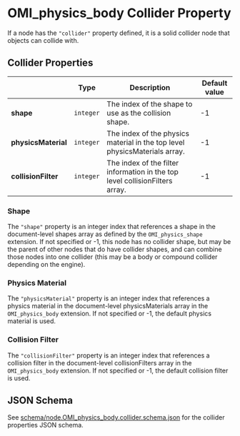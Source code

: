 # OMI_physics_body Collider Property

If a node has the `"collider"` property defined, it is a solid collider node that objects can collide with.

## Collider Properties

|                     | Type      | Description                                                                  | Default value |
| ------------------- | --------- | ---------------------------------------------------------------------------- | ------------- |
| **shape**           | `integer` | The index of the shape to use as the collision shape.                        | -1            |
| **physicsMaterial** | `integer` | The index of the physics material in the top level physicsMaterials array.   | -1            |
| **collisionFilter** | `integer` | The index of the filter information in the top level collisionFilters array. | -1            |

### Shape

The `"shape"` property is an integer index that references a shape in the document-level shapes array as defined by the `OMI_physics_shape` extension. If not specified or -1, this node has no collider shape, but may be the parent of other nodes that do have collider shapes, and can combine those nodes into one collider (this may be a body or compound collider depending on the engine).

### Physics Material

The `"physicsMaterial"` property is an integer index that references a physics material in the document-level physicsMaterials array in the `OMI_physics_body` extension. If not specified or -1, the default physics material is used.

### Collision Filter

The `"collisionFilter"` property is an integer index that references a collision filter in the document-level collisionFilters array in the `OMI_physics_body` extension. If not specified or -1, the default collision filter is used.

## JSON Schema

See [schema/node.OMI_physics_body.collider.schema.json](schema/node.OMI_physics_body.collider.schema.json) for the collider properties JSON schema.
